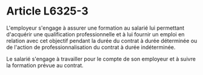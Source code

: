 # Article L6325-3

 

L'employeur s'engage à assurer une formation au salarié lui permettant d'acquérir une qualification professionnelle et à lui fournir un emploi en relation avec cet objectif pendant la durée du contrat à durée déterminée ou de l'action de professionnalisation du contrat à durée indéterminée.

Le salarié s'engage à travailler pour le compte de son employeur et à suivre la formation prévue au contrat.